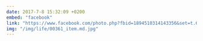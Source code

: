 ```yaml
---
date: 2017-7-8 15:32:09 +0200
embed: "facebook"
link: "https://www.facebook.com/photo.php?fbid=1894510314143356&set=t.665230329&type=3&theater"
img: "/img/life/00361_item.md.jpg"
---
```

